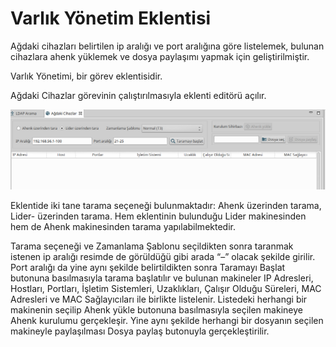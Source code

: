 # Varlık Yönetim Eklentisi

Ağdaki cihazları belirtilen ip aralığı ve port aralığına göre listelemek, bulunan cihazlara ahenk yüklemek ve dosya paylaşımı yapmak için geliştirilmiştir.

Varlık Yönetimi, bir görev eklentisidir.

Ağdaki Cihazlar görevinin çalıştırılmasıyla eklenti editörü açılır.

![Im281](images/inventory.png)

Eklentide iki tane tarama seçeneği bulunmaktadır: Ahenk üzerinden tarama, Lider- üzerinden tarama. Hem eklentinin bulunduğu Lider makinesinden hem de Ahenk makinesinden tarama yapılabilmektedir.

Tarama seçeneği  ve  Zamanlama Şablonu  seçildikten sonra taranmak istenen ip aralığı resimde de görüldüğü gibi arada “–” olacak şekilde girilir. Port aralığı da yine aynı şekilde   belirtildikten   sonra  Taramayı   Başlat  butonuna   basılmasıyla   tarama   başlatılır   ve bulunan makineler IP Adresleri, Hostları, Portları, İşletim Sistemleri, Uzaklıkları, Çalışır Olduğu Süreleri, MAC Adresleri ve MAC Sağlayıcıları ile birlikte listelenir. Listedeki   herhangi   bir   makinenin   seçilip  Ahenk   yükle  butonuna   basılmasıyla   seçilen makineye  Ahenk   kurulumu   gerçekleşir.   Yine   aynı   şekilde   herhangi   bir   dosyanın   seçilen makineyle paylaşılması Dosya paylaş butonuyla gerçekleştirilir.
